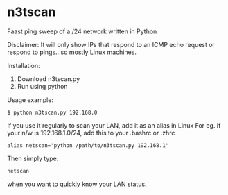 # n3tscan
Faast ping sweep of a /24 network written in Python

Disclaimer: It will only show IPs that respond to an ICMP echo request or respond to pings.. so mostly Linux machines.

Installation:
1. Download n3tscan.py
2. Run using python

Usage example: 

`$ python n3tscan.py 192.168.0`

If you use it regularly to scan your LAN, add it as an alias in Linux 
For eg. if your n/w is 192.168.1.0/24, add this to your .bashrc or .zhrc

`alias netscan='python /path/to/n3tscan.py 192.168.1'`

Then simply type:

`netscan`

when you want to quickly know your LAN status.
